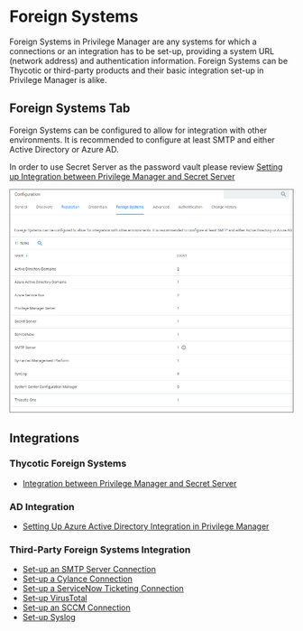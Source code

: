 [title]: # (Foreign Systems Tab)
[tags]: # (admin,configuration)
[priority]: # (1)
# Foreign Systems

Foreign Systems in Privilege Manager are any systems for which a connections or an integration has to be set-up, providing a system URL (network address) and authentication information. Foreign Systems can be Thycotic or third-party products and their basic integration set-up in Privilege Manager is alike.

## Foreign Systems Tab

Foreign Systems can be configured to allow for integration with other environments. It is recommended to configure at least SMTP and either Active Directory or Azure AD.

In order to use Secret Server as the password vault please review [Setting up Integration between Privilege Manager and Secret Server](thycotic/set-up-pm-ss-integration.md)

![Foreign Systems tab to configure integrations](images/config-foreign-sys.png "Foreign Systems tab to configure integrations")

## Integrations

### Thycotic Foreign Systems

* [Integration between Privilege Manager and Secret Server](thycotic/set-up-pm-ss-integration.md)

### AD Integration

* [Setting Up Azure Active Directory Integration in Privilege Manager](active-directory/set-up-privilege-manager-azure-ad-integration.md)

### Third-Party Foreign Systems Integration

* [Set-up an SMTP Server Connection](third-party/set-up-smtp.md)
* [Set-up a Cylance Connection](third-party/set-up-cylance.md)
* [Set-up a ServiceNow Ticketing Connection](third-party/set-up-servicenow.md)
* [Set-up VirusTotal](third-party/set-up-virustotal.md)
* [Set-up an SCCM Connection](third-party/set-up-sccm.md)
* [Set-up Syslog](third-party/set-up-syslog.md)
